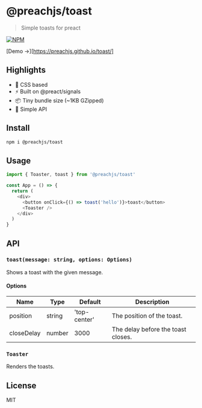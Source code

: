 # @preachjs/toast

> Simple toasts for preact

[![NPM](https://img.shields.io/npm/v/@preachjs/toast.svg)](https://www.npmjs.com/package/@preachjs/toast)

[Demo &rarr;][https://preachjs.github.io/toast/]

## Highlights

- 💅 CSS based
- ⚡️ Built on @preact/signals
- 📦 Tiny bundle size (~1KB GZipped)
- 🤌 Simple API

## Install

```sh
npm i @preachjs/toast
```

## Usage

```js
import { Toaster, toast } from '@preachjs/toast'

const App = () => {
  return (
    <div>
      <button onClick={() => toast('hello')}>toast</button>
      <Toaster />
    </div>
  )
}
```

## API

### `toast(message: string, options: Options)`

Shows a toast with the given message.

#### Options

| Name       | Type   | Default      | Description                        |
| ---------- | ------ | ------------ | ---------------------------------- |
| position   | string | 'top-center' | The position of the toast.         |
| closeDelay | number | 3000         | The delay before the toast closes. |

### `Toaster`

Renders the toasts.

## License

MIT

